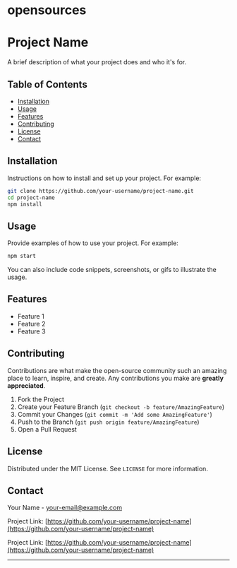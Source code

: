 # opensources

# Project Name

A brief description of what your project does and who it's for.

## Table of Contents

- [Installation](#installation)
- [Usage](#usage)
- [Features](#features)
- [Contributing](#contributing)
- [License](#license)
- [Contact](#contact)

## Installation

Instructions on how to install and set up your project. For example:

```bash
git clone https://github.com/your-username/project-name.git
cd project-name
npm install
```

## Usage

Provide examples of how to use your project. For example:

```bash
npm start
```

You can also include code snippets, screenshots, or gifs to illustrate the usage.

## Features

- Feature 1
- Feature 2
- Feature 3

## Contributing

Contributions are what make the open-source community such an amazing place to learn, inspire, and create. Any contributions you make are **greatly appreciated**.

1. Fork the Project
2. Create your Feature Branch (`git checkout -b feature/AmazingFeature`)
3. Commit your Changes (`git commit -m 'Add some AmazingFeature'`)
4. Push to the Branch (`git push origin feature/AmazingFeature`)
5. Open a Pull Request

## License

Distributed under the MIT License. See `LICENSE` for more information.

## Contact

Your Name - [your-email@example.com](mailto:your-email@example.com)

Project Link: [https://github.com/your-username/project-name](https://github.com/your-username/project-name)

Project Link: [https://github.com/your-username/project-name](https://github.com/your-username/project-name)

---
